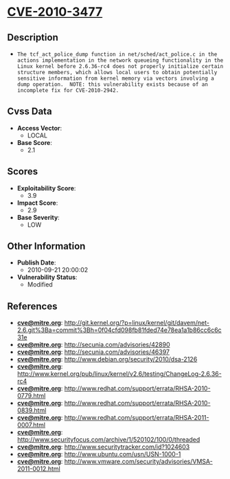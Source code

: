 
# [CVE-2010-3477](https://cve.mitre.org/cgi-bin/cvename.cgi?name=CVE-2010-3477)

## Description

- `The tcf_act_police_dump function in net/sched/act_police.c in the actions implementation in the network queueing functionality in the Linux kernel before 2.6.36-rc4 does not properly initialize certain structure members, which allows local users to obtain potentially sensitive information from kernel memory via vectors involving a dump operation.  NOTE: this vulnerability exists because of an incomplete fix for CVE-2010-2942.`

## Cvss Data

- **Access Vector**:
  - LOCAL
- **Base Score**:
  - 2.1

## Scores

- **Exploitability Score**:
  - 3.9
- **Impact Score**:
  - 2.9
- **Base Severity**:
  - LOW

## Other Information

- **Publish Date**:
  - 2010-09-21 20:00:02
- **Vulnerability Status**:
  - Modified

## References

- **cve@mitre.org**: http://git.kernel.org/?p=linux/kernel/git/davem/net-2.6.git%3Ba=commit%3Bh=0f04cfd098fb81fded74e78ea1a1b86cc6c6c31e
- **cve@mitre.org**: http://secunia.com/advisories/42890
- **cve@mitre.org**: http://secunia.com/advisories/46397
- **cve@mitre.org**: http://www.debian.org/security/2010/dsa-2126
- **cve@mitre.org**: http://www.kernel.org/pub/linux/kernel/v2.6/testing/ChangeLog-2.6.36-rc4
- **cve@mitre.org**: http://www.redhat.com/support/errata/RHSA-2010-0779.html
- **cve@mitre.org**: http://www.redhat.com/support/errata/RHSA-2010-0839.html
- **cve@mitre.org**: http://www.redhat.com/support/errata/RHSA-2011-0007.html
- **cve@mitre.org**: http://www.securityfocus.com/archive/1/520102/100/0/threaded
- **cve@mitre.org**: http://www.securitytracker.com/id?1024603
- **cve@mitre.org**: http://www.ubuntu.com/usn/USN-1000-1
- **cve@mitre.org**: http://www.vmware.com/security/advisories/VMSA-2011-0012.html
